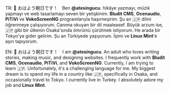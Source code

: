 TR: 👋 おはよう朝日です！　Ben **@atesingucu**. hikâye yazmayı, müzik yapmayı ve web tasarlamayı seven bir yetişkinim. **Bludit CMS**, **Ocenaudio**, **PiTiVi** ve **VokoScreenNG** programlarıyla haşırneşirim. Şu an 🇯🇵 dilini öğrenmeye çalışıyorum. Canıma okuyan bir dil maaleasef. Büyük arzum ise, 🇯🇵 gibi bir ülkenin Osaka'sında ömrümü çürütmek istiyorum. He arada bir Tokyo'ya gider gelirim. Şu an Türkiyede yaşıyorum. İşimi ve **Linux Mint**'e aşırı tapıyorum.

EN: 👋 おはよう朝日です！　I am **@atesingucu**. An adult who loves writing stories, making music, and designing websites. I frequently work with **Bludit CMS**, **Ocenaudio**, **PiTiVi**, and **VokoScreenNG**. Currently, I am trying to learn 🇯🇵. Unfortunately, it's a challenging language for me. My biggest dream is to spend my life in a country like 🇯🇵, specifically in Osaka, and occasionally travel to Tokyo. I currently live in Turkey. I absolutely adore my job and **Linux Mint**.
